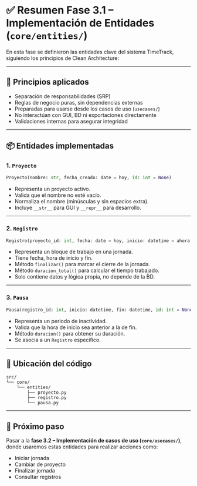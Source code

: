 # ✅ Resumen Fase 3.1 – Implementación de Entidades (`core/entities/`)

En esta fase se definieron las entidades clave del sistema TimeTrack, siguiendo los principios de Clean Architecture:

---

## 🧱 Principios aplicados

- Separación de responsabilidades (SRP)
- Reglas de negocio puras, sin dependencias externas
- Preparadas para usarse desde los casos de uso (`usecases/`)
- No interactúan con GUI, BD ni exportaciones directamente
- Validaciones internas para asegurar integridad

---

## 📦 Entidades implementadas

### 1. `Proyecto`

```python
Proyecto(nombre: str, fecha_creado: date = hoy, id: int = None)
```

- Representa un proyecto activo.
- Valida que el nombre no esté vacío.
- Normaliza el nombre (minúsculas y sin espacios extra).
- Incluye `__str__` para GUI y `__repr__` para desarrollo.

---

### 2. `Registro`

```python
Registro(proyecto_id: int, fecha: date = hoy, inicio: datetime = ahora, fin: datetime = None, id: int = None)
```

- Representa un bloque de trabajo en una jornada.
- Tiene fecha, hora de inicio y fin.
- Método `finalizar()` para marcar el cierre de la jornada.
- Método `duracion_total()` para calcular el tiempo trabajado.
- Solo contiene datos y lógica propia, no depende de la BD.

---

### 3. `Pausa`

```python
Pausa(registro_id: int, inicio: datetime, fin: datetime, id: int = None)
```

- Representa un periodo de inactividad.
- Valida que la hora de inicio sea anterior a la de fin.
- Método `duracion()` para obtener su duración.
- Se asocia a un `Registro` específico.

---

## 📂 Ubicación del código

```
src/
└── core/
    └── entities/
        ├── proyecto.py
        ├── registro.py
        └── pausa.py
```

---

## 📌 Próximo paso

Pasar a la **fase 3.2 – Implementación de casos de uso (`core/usecases/`)**, donde usaremos estas entidades para realizar acciones como:

- Iniciar jornada
- Cambiar de proyecto
- Finalizar jornada
- Consultar registros
